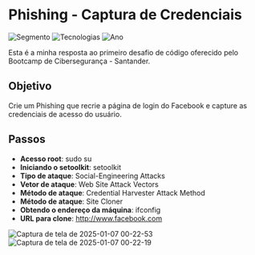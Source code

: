 
# Phishing - Captura de Credenciais

![Segmento](https://img.shields.io/badge/Segmento_:-Segurança_da_Informação-blue?style=flat-square)
![Tecnologias](https://img.shields.io/badge/Tecnologias_:-Kali_Linux_,_SEtoolkit-lightyellow?style=flat-square) 
![Ano](https://img.shields.io/badge/Ano_:-2025-darkred?style=flat-square)

Esta é a minha resposta ao primeiro desafio de código oferecido pelo Bootcamp de Cibersegurança - Santander.

## Objetivo

Crie um Phishing que recrie a página de login do Facebook e capture as credenciais de acesso do usuário.

## Passos

* **Acesso root**: sudo su
* **Iniciando o setoolkit**: setoolkit
* **Tipo de ataque**: Social-Engineering Attacks
* **Vetor de ataque**: Web Site Attack Vectors
* **Método de ataque**: Credential Harvester Attack Method 
* **Método de ataque**: Site Cloner
* **Obtendo o endereço da máquina**: ifconfig
* **URL para clone**: http://www.facebook.com


![Captura de tela de 2025-01-07 00-22-53](https://github.com/user-attachments/assets/bba54b3b-db02-4155-9b3d-54e5ba3b4095)
![Captura de tela de 2025-01-07 00-22-19](https://github.com/user-attachments/assets/9126bca2-ba13-4a86-8856-87455bd4aa9f)
